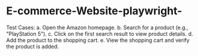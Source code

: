 # E-commerce-Website-playwright-
Test Cases:
a. Open the Amazon homepage.
b. Search for a product (e.g., "PlayStation 5").
c. Click on the first search result to view product details.
d. Add the product to the shopping cart.
e. View the shopping cart and verify the product is added.